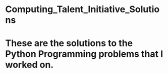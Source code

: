 # Computing_Talent_Initiative_Solutions
# These are the solutions to the Python Programming problems that I worked on.
